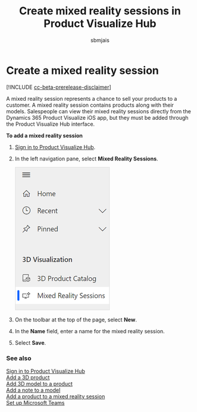 ﻿---
title: Create mixed reality sessions in Product Visualize Hub
description: Instructions for creating mixed reality sessions in Product Visualize Hub.
ms.date: 07/17/2020
ms.topic: article
ms.service: dynamics-365-sales
author: sbmjais
ms.author: shjais
manager: shujoshi
---

# Create a mixed reality session

[!INCLUDE [cc-beta-prerelease-disclaimer](../includes/cc-beta-prerelease-disclaimer.md)]

A mixed reality session represents a chance to sell your products to a customer. A mixed reality session contains products along with their models. Salespeople can view their mixed reality sessions directly from the Dynamics 365 Product Visualize iOS app, but they must be added through the Product Visualize Hub interface.

**To add a mixed reality session**

1.  [Sign in to Product Visualize Hub](sign-in-app.md).

2.  In the left navigation pane, select **Mixed Reality Sessions**.

    ![Select Mixed Reality Sessions from the left navigation pane](media/mr-session.png "Select Mixed Reality Sessions from the left navigation pane")

3.  On the toolbar at the top of the page, select **New**.

4.  In the **Name** field, enter a name for the mixed reality session.

5.  Select **Save**.

### See also

[Sign in to Product Visualize Hub](sign-in-app.md)<br>
[Add a 3D product](add-3d-product.md)<br>
[Add 3D model to a product](add-3d-model-product.md)<br>
[Add a note to a model](add-note-model.md)<br>
[Add a product to a mixed reality session](add-product-mr-session.md)<br>
[Set up Microsoft Teams](setup-ms-teams.md)
